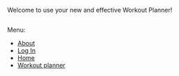 Welcome to use your new and effective Workout Planner!
## 
Menu: 
- [About](about/about.html)
- [Log In](login/login.html)
- [Home](index.md)
- [Workout planner](planner/planner.html)
